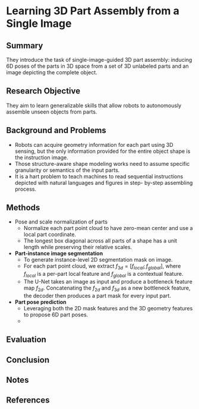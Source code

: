 # Learning 3D Part Assembly from a Single Image

## Summary
They introduce the task of single-image-guided 3D part assembly: inducing
6D poses of the parts in 3D space from a set of 3D unlabeled parts and an image depicting the complete object.
## Research Objective
They aim to learn generalizable skills that allow robots to autonomously assemble unseen objects from parts.
## Background and Problems
- Robots can acquire geometry information for each part using 3D sensing, but the only information provided for the entire object shape is the instruction image.
- Those structure-aware shape modeling works need to assume specific granularity or semantics of the input parts.
-  It is a hart problem to teach machines to read sequential instructions depicted with natural languages and figures in step- by-step assembling process.
## Methods
- Pose and scale normalization of parts
	- Normalize each part point cloud to have zero-mean center and use a local part coordinate.
	- The longest box diagonal across all parts of a shape has a unit length while preserving their relative scales.
- **Part-instance image segmentation**
	- To generate instance-level 2D segmentation mask on image.
	- For each part point cloud, we extract $f_{3d}=[f_{local}; f_{global}]$, where $f_{local}$ is a per-part local feature and $f_{global}$ is a contextual feature.
	- The U-Net takes an image as input and produce a bottleneck feature map $f_{2d}$. Concatenating the $f_{2d}$ and $f_{3d}$ as a new bottleneck feature, the decoder then produces a part mask for every input part.
- **Part pose prediction**
	- Leveraging both the 2D mask features and the 3D geometry features to propose 6D part poses.
	- 
## Evaluation

## Conclusion

## Notes

## References
<!--stackedit_data:
eyJoaXN0b3J5IjpbNDYxNzA0MTQ0LDI4MDg0Mzg5LDMzODI3Nj
E2NiwtMzUxMDk3MzIyLC00MjY0MzcyNTRdfQ==
-->